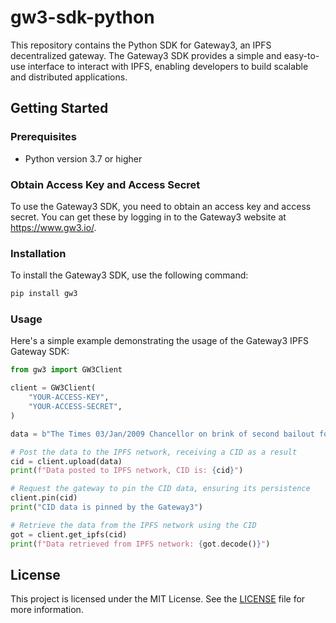 # gw3-sdk-python

This repository contains the Python SDK for Gateway3, an IPFS decentralized gateway. The Gateway3 SDK provides a simple and easy-to-use interface to interact with IPFS, enabling developers to build scalable and distributed applications.

## Getting Started

### Prerequisites

- Python version 3.7 or higher

### Obtain Access Key and Access Secret

To use the Gateway3 SDK, you need to obtain an access key and access secret. You can get these by logging in to the Gateway3 website at https://www.gw3.io/.

### Installation

To install the Gateway3 SDK, use the following command:

```sh
pip install gw3
```

### Usage

Here's a simple example demonstrating the usage of the Gateway3 IPFS Gateway SDK:

```python
from gw3 import GW3Client

client = GW3Client(
    "YOUR-ACCESS-KEY",
    "YOUR-ACCESS-SECRET",
)

data = b"The Times 03/Jan/2009 Chancellor on brink of second bailout for banks"

# Post the data to the IPFS network, receiving a CID as a result
cid = client.upload(data)
print(f"Data posted to IPFS network, CID is: {cid}")

# Request the gateway to pin the CID data, ensuring its persistence
client.pin(cid)
print("CID data is pinned by the Gateway3")

# Retrieve the data from the IPFS network using the CID
got = client.get_ipfs(cid)
print(f"Data retrieved from IPFS network: {got.decode()}")
```

## License

This project is licensed under the MIT License. See the [LICENSE](LICENSE) file for more information.
